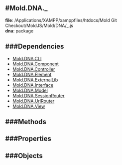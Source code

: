 
#Mold.DNA._
---------------------------------------

__file__: /Applications/XAMPP/xamppfiles/htdocs/Mold Git Checkout/MoldJS/Mold/DNA/_.js  
__dna__: package  


	






###Dependencies
--------------

* [Mold.DNA.CLI](../../Mold/DNA/CLI.md) 
* [Mold.DNA.Component](../../Mold/DNA/Component.md) 
* [Mold.DNA.Controller](../../Mold/DNA/Controller.md) 
* [Mold.DNA.Element](../../Mold/DNA/Element.md) 
* [Mold.DNA.ExternalLib](../../Mold/DNA/ExternalLib.md) 
* [Mold.DNA.Interface](../../Mold/DNA/Interface.md) 
* [Mold.DNA.Model](../../Mold/DNA/Model.md) 
* [Mold.DNA.SessionRouter](../../Mold/DNA/SessionRouter.md) 
* [Mold.DNA.UrlRouter](../../Mold/DNA/UrlRouter.md) 
* [Mold.DNA.View](../../Mold/DNA/View.md) 



   
###Methods
--------------
 

 
  
###Properties
-------------


 

###Objects
------------



		
